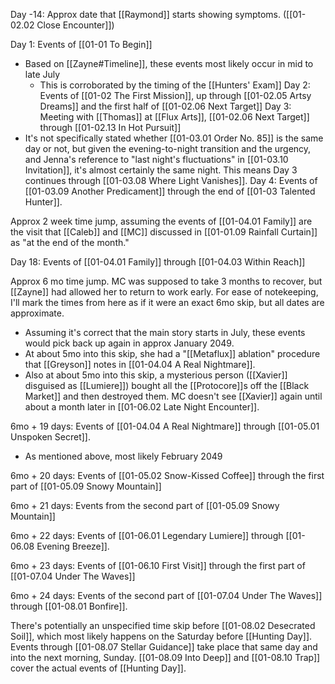 
Day -14: Approx date that [[Raymond]] starts showing symptoms. ([[01-02.02 Close Encounter]])

Day 1: Events of [[01-01 To Begin]]
* Based on [[Zayne#Timeline]], these events most likely occur in mid to late July
	* This is corroborated by the timing of the [[Hunters' Exam]]
Day 2: Events of [[01-02 The First Mission]], up through [[01-02.05 Artsy Dreams]] and the first half of [[01-02.06 Next Target]]
Day 3: Meeting with [[Thomas]] at [[Flux Arts]], [[01-02.06 Next Target]] through [[01-02.13 In Hot Pursuit]] 
* It's not specifically stated whether [[01-03.01 Order No. 85]] is the same day or not, but given the evening-to-night transition and the urgency, and Jenna's reference to "last night's fluctuations" in [[01-03.10 Invitation]], it's almost certainly the same night. This means Day 3 continues through [[01-03.08 Where Light Vanishes]].
Day 4: Events of [[01-03.09 Another Predicament]] through the end of [[01-03 Talented Hunter]].

Approx 2 week time jump, assuming the events of [[01-04.01 Family]] are the visit that [[Caleb]] and [[MC]] discussed in [[01-01.09 Rainfall Curtain]] as "at the end of the month."

Day 18: Events of [[01-04.01 Family]] through [[01-04.03 Within Reach]]

Approx 6 mo time jump. MC was supposed to take 3 months to recover, but [[Zayne]] had allowed her to return to work early. For ease of notekeeping, I'll mark the times from here as if it were an exact 6mo skip, but all dates are approximate.
* Assuming it's correct that the main story starts in July, these events would pick back up again in approx January 2049.
* At about 5mo into this skip, she had a "[[Metaflux]] ablation" procedure that [[Greyson]] notes in [[01-04.04 A Real Nightmare]].
* Also at about 5mo into this skip, a mysterious person ([[Xavier]] disguised as [[Lumiere]]) bought all the [[Protocore]]s off the [[Black Market]] and then destroyed them. MC doesn't see [[Xavier]] again until about a month later in [[01-06.02 Late Night Encounter]].

6mo + 19 days: Events of [[01-04.04 A Real Nightmare]] through [[01-05.01 Unspoken Secret]].
* As mentioned above, most likely February 2049

6mo + 20 days: Events of [[01-05.02 Snow-Kissed Coffee]] through the first part of [[01-05.09 Snowy Mountain]]

6mo + 21 days: Events from the second part of [[01-05.09 Snowy Mountain]]

6mo + 22 days: Events of [[01-06.01 Legendary Lumiere]] through [[01-06.08 Evening Breeze]].

6mo + 23 days: Events of [[01-06.10 First Visit]] through the first part of [[01-07.04 Under The Waves]]

6mo + 24 days: Events of the second part of [[01-07.04 Under The Waves]] through [[01-08.01 Bonfire]].

There's potentially an unspecified time skip before [[01-08.02 Desecrated Soil]], which most likely happens on the Saturday before [[Hunting Day]]. Events through [[01-08.07 Stellar Guidance]] take place that same day and into the next morning, Sunday. [[01-08.09 Into Deep]] and [[01-08.10 Trap]] cover the actual events of [[Hunting Day]].